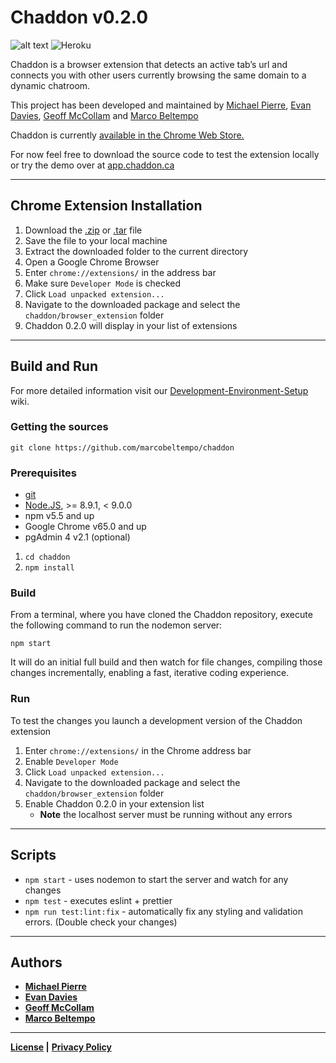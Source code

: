 # Chaddon v0.2.0

![alt text](https://travis-ci.com/marcobeltempo/chaddon.svg?token=M3Dz3y61ixyrS7SXSzMF&branch=dev "Travis CI Build Status:Dev Branch")
![Heroku](https://heroku-badge.herokuapp.com/?app=chaddon-dev-v2)

Chaddon is a browser extension that detects an active tab’s url and connects you with other users currently browsing the same domain to a dynamic chatroom.

This project has been developed and maintained by [Michael Pierre](https://github.com/MPierre9), [Evan Davies](https://github.com/EmdaviesSeneca), [Geoff McCollam](https://github.com/GeoffMcCollam) and [Marco Beltempo](https://github.com/marcobeltempo)
 

Chaddon is currently [available in the Chrome Web Store.](https://chrome.google.com/webstore/detail/chaddon/lbobhgjcgpjmimnpddopjppnfkcgpmmg) 

For now feel free to download the source code to test the extension locally or try the demo over at [app.chaddon.ca](http://app.chaddon.ca)

---

## Chrome Extension Installation
1. Download the [.zip](https://github.com/marcobeltempo/chaddon/zipball/master) or [.tar](https://github.com/marcobeltempo/chaddon/tarball/master) file
2. Save the file to your local machine
3. Extract the downloaded folder to the current directory
4. Open a Google Chrome Browser
5. Enter `chrome://extensions/` in the address bar
6. Make sure `Developer Mode` is checked
7. Click `Load unpacked extension...`
8. Navigate to the downloaded package and select the `chaddon/browser_extension` folder
9. Chaddon 0.2.0 will display in your list of extensions

---
## Build and Run

For more detailed information visit our [Development-Environment-Setup](https://github.com/marcobeltempo/chaddon/wiki/Development-Environment-Setup) wiki.

### Getting the sources
`git clone https://github.com/marcobeltempo/chaddon`

### Prerequisites
* [git](https://git-scm.com/) 
* [Node.JS](https://nodejs.org/en/), >= 8.9.1, < 9.0.0 
* npm v5.5 and up
* Google Chrome v65.0 and up
* pgAdmin 4 v2.1 (optional)

1. `cd chaddon`
2. `npm install`

### Build
From a terminal, where you have cloned the Chaddon repository, execute the following command to run the nodemon server:

`npm start`

It will do an initial full build and then watch for file changes, compiling those changes incrementally, enabling a fast, iterative coding experience.

### Run
To test the changes you launch a development version of the Chaddon extension
1. Enter `chrome://extensions/` in the Chrome address bar
2. Enable `Developer Mode`
3. Click `Load unpacked extension...`
4. Navigate to the downloaded package and select the `chaddon/browser_extension` folder
5. Enable Chaddon 0.2.0 in your extension list
   - **Note** the localhost server must be running without any errors

---

## Scripts
* `npm start` - uses nodemon to start the server and watch for any changes 
* `npm test` - executes eslint + prettier
* `npm run test:lint:fix` - automatically fix any styling and validation errors. (Double check your changes)

---


## Authors

* [**Michael Pierre**](https://github.com/MPierre9)
* [**Evan Davies**](https://github.com/EmdaviesSeneca)
* [**Geoff McCollam**](https://github.com/GeoffMcCollam)
* [**Marco Beltempo**](https://github.com/marcobeltempo)
 
---

**[License](LICENSE) |** 
**[Privacy Policy](PRIVACY.md)**
